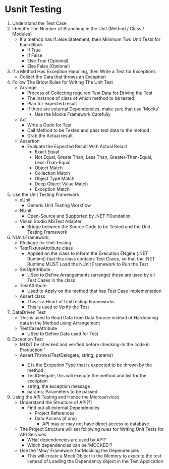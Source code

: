 ﻿
# Usnit Testing

1. Understand the Test Case
2. Identitfy The Number of Branching in the Unit (Method / Class / Modules)
    - If a method has if..else Statement, then Minimum Two Unit Tests for Each Block
        - If True
        - If False
        - Else True (Optoinal)
        - Else False (Optional)
3. If a Method Has Exception Handling, then Write a Test for Exceptions
    - Collect the Data that throws an Exception
4. Follow The Brlow Rules for Writing The Unit Test
    - Arrange
        - Process of Collecting required Test Data for Driving the Test
        - The Instance of class of which method to be tested
        - Plan for expected result
        - If there are external Dependencies, make sure that use 'Mocks'
            - Use the Mocks Framework Carefully
    - Act
        - Write a Code for Test
        - Call Method to be Tested and pass test data to the method
        - Grab the Actual result
    - Assertion
        - Evaluate the Expected Result With Actual Result
            - Exact Equal
            - Not Equal, Greate Than, Less Than, Greater-Than-Equal, Less-Than-Equal
            - Object Match
            - Collection Match
            - Object Type Match
            - Deep Object Value Match
            - Exception Match
5. Use the Unit Testing Framework
    - xUnit
        - Generic Unit Testing Workflow
    - NUnit
        - Open-Source and Supported by .NET FOundation
    - Visual Studio MSTest Adapter
        - Bridge between the Source Code to be Tested and the Unit Testing Framework
6. NUnit.Framework;
    - PAckage for Unit Testing
    - TestFixtureAttribute class
        - Applied on the class to inform the Execution ENgine (.NET Runtime) that this class contains Test Cases, so that the .NET Runtime MUST Load the NUnit Framework to Run the Test
    - SetUpAttribute
        -  USed to Define Arrangements (arrange) those are used by all Test Cases in the class
    - TestAttribute
        - Used to Apply on the method that has Test Case Implementation
    - Assert class
        - This is a Heart of UnitTesting Frameworks
        - This is used to Verify the Test
7. DataDriven Test
    - This is used to Read Data from Data Source instead of Hardcoding data in the Method using Arrangement
    - TestCaseAttribute
        - USed to Define Data used for Test
8. Exception Test
    - MUST be checked and verified before checking-In the code in Production    '
    - Assert.Throws<E>(TestDelegate, string, params)
        - E is the Excpetion Type that is expected to be thrown by the method
        - TestDelegate, this will execute the method and list for the exception
        - string, the exception message
        - params: Parameters to be passed 
9. Using the API Testing and Hence the Microservices
    - Understand the Structure of API(?)
        - Find out all external Dependencies
            - Project References
            - Data Access (if any)
                - API may or may not have direct access to database
    - The Project Structure will set following rules for Writing Unit Tests for API Services
        - WHat dependencies are used by API?
        - Which dependencies can be 'MOCKED'?
    - Use the 'Moq' Framework for Mocking the Dependencies
        - This will create a Mock Object in the Memory to execute the test instead of Loading the Dependency object in the Test Application         